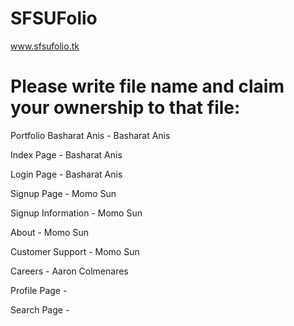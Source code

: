 # SFSUFolio

www.sfsufolio.tk

# Please write file name and claim your ownership to that file:

Portfolio Basharat Anis - Basharat Anis

Index Page - Basharat Anis

Login Page - Basharat Anis

Signup Page - Momo Sun

Signup Information - Momo Sun

About - Momo Sun

Customer Support - Momo Sun

Careers - Aaron Colmenares

Profile Page -

Search Page -
